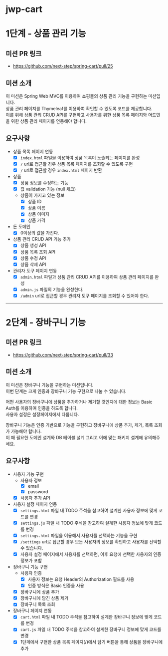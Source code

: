 # jwp-cart

# 1단계 - 상품 관리 기능

## 미션 PR 링크

* https://github.com/next-step/spring-cart/pull/25

## 미션 소개

이 미션은 Spring Web MVC를 이용하여 쇼핑몰의 상품 관리 기능을 구현하는 미션입니다.  
상품 관리 페이지를 Thymeleaf를 이용하여 확인할 수 있도록 코드를 제공합니다.  
이를 위해 상품 관리 CRUD API를 구현하고 사용자를 위한 상품 목록 페이지와 어드민을 위한 상품 관리 페이지를 연동해야 합니다.

## 요구사항

* 상품 목록 페이지 연동
    - [x] `index.html` 파일을 이용하여 상품 목록이 노출되는 페이지를 완성
    - [x] `/` url로 접근할 경우 상품 목록 페이지를 조회할 수 있도록 구현
    - [x] `/` url로 접근할 경우 `index.html` 페이지 반환
* 상품
    - [x] 상품 정보를 수정하는 기능
    - [x] 값 validation 기능 (null 체크)

    * 상품이 가지고 있는 정보
        - [x] 상품 ID
        - [x] 상품 이름
        - [x] 상품 이미지
        - [x] 상품 가격
* 돈 도메인
    - [x] 0이상의 값을 가진다.
* 상품 관리 CRUD API 기능 추가
    - [x] 상품 생성 API
    - [x] 상품 목록 조회 API
    - [x] 상품 수정 API
    - [x] 상품 삭제 API
* 관리자 도구 페이지 연동
    - [x] `admin.html` 파일과 상품 관리 CRUD API를 이용하여 상품 관리 페이지를 완성
    - [x] `admin.js` 파일의 기능을 완성한다.
    - [x] `/admin` url로 접근할 경우 관리자 도구 페이지를 조회할 수 있어야 한다.

---

# 2단계 - 장바구니 기능

## 미션 PR 링크

* https://github.com/next-step/spring-cart/pull/33

## 미션 소개

이 미션은 장바구니 기능을 구현하는 미션입니다.  
이번 단계는 크게 인증과 장바구니 기능 구현으로 나눌 수 있습니다.

어떤 사용자의 장바구니에 상품을 추가하거나 제거할 것인지에 대한 정보는 Basic Auth를 이용하여 인증을 하도록 합니다.  
사용자 설정은 설정페이지에서 다룹니다.

장바구니 기능은 인증 기반으로 기능을 구현하고 장바구니에 상품 추가, 제거, 목록 조회가 가능해야 합니다.  
이 때 필요한 도메인 설계와 DB 테이블 설계 그리고 이에 맞는 패키지 설계에 유의해주세요.

## 요구사항

- 사용자 기능 구현
    - 사용자 정보
        - [x] email
        - [x] password
    - [x] 사용자 추가 API
- 사용자 설정 페이지 연동
    - [x] `settings.html` 파일 내 TODO 주석을 참고하여 설계한 사용자 정보에 맞게 코드를 변경
    - [x] `settings.js` 파일 내 TODO 주석을 참고하여 설계한 사용자 정보에 맞게 코드를 변경
    - [x] `settings.html` 파일을 이용해서 사용자를 선택하는 기능을 구현
    - [x] `/settings` url로 접근할 경우 모든 사용자의 정보를 확인하고 사용자를 선택할 수 있습니다.
    - [x] 사용자 설정 페이지에서 사용자를 선택하면, 이후 요청에 선택한 사용자의 인증 정보가 포함
- 장바구니 기능 구현
    - 사용자 인증
        - [x] 사용자 정보는 요청 Header의 Authorization 필드를 사용
        - [x] 인증 방식은 Basic 인증을 사용
    - [x] 장바구니에 상품 추가
    - [x] 장바구니에 담긴 상품 제거
    - [x] 장바구니 목록 조회
- 장바구니 페이지 연동
    - [x] `cart.html` 파일 내 TODO 주석을 참고하여 설계한 장바구니 정보에 맞게 코드를 변경
    - [x] `cart.js` 파일 내 TODO 주석을 참고하여 설계한 장바구니 정보에 맞게 코드를 변경
    - [x] 1단계에서 구현한 상품 목록 페이지(/)에서 담기 버튼을 통해 상품을 장바구니에 추가
